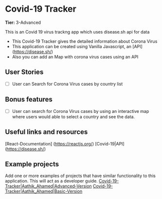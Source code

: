 # Covid-19 Tracker

**Tier:** 3-Advanced

This is an Covid 19 virus trackng app which uses disease.sh api for data

- This Covid-19 Tracker gives the detailed information about Corona Virus
- This application can be created using Vanilla Javascript, an [API] (https://disease.sh/)
- Also you can add an Map with corona virus cases using an API

## User Stories

- [ ] User can Search for Corona Virus cases by country list

## Bonus features

- [ ] User can search for Corona Virus cases by using an interactive map where users would able to select a country and see the data.

## Useful links and resources

[React-Documentation] (https://reactjs.org/)
[Covid-19|API] (https://disease.sh/)

## Example projects

Add one or more examples of projects that have similar functionality to this application. This will act as a developer guide.
[Covid-19-Tracker|Aathik_Ahamed|Advanced-Version](https://aathik-covid-tracker.web.app/)
[Covid-19-Tracker|Aathik_Ahamed|Basic-Version](https://aathik-covid-19.web.app/)
